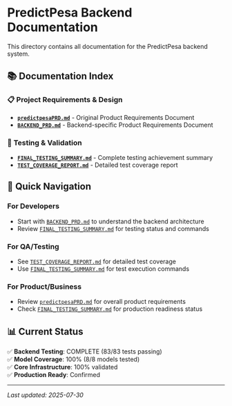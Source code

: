 # PredictPesa Backend Documentation

This directory contains all documentation for the PredictPesa backend system.

## 📚 Documentation Index

### 📋 **Project Requirements & Design**
- **[`predictpesaPRD.md`](./predictpesaPRD.md)** - Original Product Requirements Document
- **[`BACKEND_PRD.md`](./BACKEND_PRD.md)** - Backend-specific Product Requirements Document

### 🧪 **Testing & Validation**
- **[`FINAL_TESTING_SUMMARY.md`](./FINAL_TESTING_SUMMARY.md)** - Complete testing achievement summary
- **[`TEST_COVERAGE_REPORT.md`](./TEST_COVERAGE_REPORT.md)** - Detailed test coverage report

## 🎯 **Quick Navigation**

### For Developers
- Start with [`BACKEND_PRD.md`](./BACKEND_PRD.md) to understand the backend architecture
- Review [`FINAL_TESTING_SUMMARY.md`](./FINAL_TESTING_SUMMARY.md) for testing status and commands

### For QA/Testing
- See [`TEST_COVERAGE_REPORT.md`](./TEST_COVERAGE_REPORT.md) for detailed test coverage
- Use [`FINAL_TESTING_SUMMARY.md`](./FINAL_TESTING_SUMMARY.md) for test execution commands

### For Product/Business
- Review [`predictpesaPRD.md`](./predictpesaPRD.md) for overall product requirements
- Check [`FINAL_TESTING_SUMMARY.md`](./FINAL_TESTING_SUMMARY.md) for production readiness status

## 📊 **Current Status**

✅ **Backend Testing**: COMPLETE (83/83 tests passing)  
✅ **Model Coverage**: 100% (8/8 models tested)  
✅ **Core Infrastructure**: 100% validated  
✅ **Production Ready**: Confirmed  

---

*Last updated: 2025-07-30*
